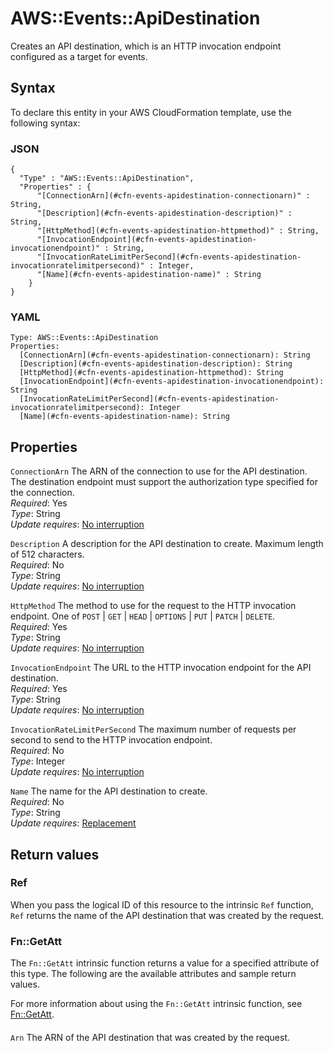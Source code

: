 # AWS::Events::ApiDestination<a name="aws-resource-events-apidestination"></a>

Creates an API destination, which is an HTTP invocation endpoint configured as a target for events\. 

## Syntax<a name="aws-resource-events-apidestination-syntax"></a>

To declare this entity in your AWS CloudFormation template, use the following syntax:

### JSON<a name="aws-resource-events-apidestination-syntax.json"></a>

```
{
  "Type" : "AWS::Events::ApiDestination",
  "Properties" : {
      "[ConnectionArn](#cfn-events-apidestination-connectionarn)" : String,
      "[Description](#cfn-events-apidestination-description)" : String,
      "[HttpMethod](#cfn-events-apidestination-httpmethod)" : String,
      "[InvocationEndpoint](#cfn-events-apidestination-invocationendpoint)" : String,
      "[InvocationRateLimitPerSecond](#cfn-events-apidestination-invocationratelimitpersecond)" : Integer,
      "[Name](#cfn-events-apidestination-name)" : String
    }
}
```

### YAML<a name="aws-resource-events-apidestination-syntax.yaml"></a>

```
Type: AWS::Events::ApiDestination
Properties: 
  [ConnectionArn](#cfn-events-apidestination-connectionarn): String
  [Description](#cfn-events-apidestination-description): String
  [HttpMethod](#cfn-events-apidestination-httpmethod): String
  [InvocationEndpoint](#cfn-events-apidestination-invocationendpoint): String
  [InvocationRateLimitPerSecond](#cfn-events-apidestination-invocationratelimitpersecond): Integer
  [Name](#cfn-events-apidestination-name): String
```

## Properties<a name="aws-resource-events-apidestination-properties"></a>

`ConnectionArn`  <a name="cfn-events-apidestination-connectionarn"></a>
The ARN of the connection to use for the API destination\. The destination endpoint must support the authorization type specified for the connection\.  
*Required*: Yes  
*Type*: String  
*Update requires*: [No interruption](https://docs.aws.amazon.com/AWSCloudFormation/latest/UserGuide/using-cfn-updating-stacks-update-behaviors.html#update-no-interrupt)

`Description`  <a name="cfn-events-apidestination-description"></a>
A description for the API destination to create\. Maximum length of 512 characters\.  
*Required*: No  
*Type*: String  
*Update requires*: [No interruption](https://docs.aws.amazon.com/AWSCloudFormation/latest/UserGuide/using-cfn-updating-stacks-update-behaviors.html#update-no-interrupt)

`HttpMethod`  <a name="cfn-events-apidestination-httpmethod"></a>
The method to use for the request to the HTTP invocation endpoint\. One of `POST` \| `GET` \| `HEAD` \| `OPTIONS` \| `PUT` \| `PATCH` \| `DELETE`\.  
*Required*: Yes  
*Type*: String  
*Update requires*: [No interruption](https://docs.aws.amazon.com/AWSCloudFormation/latest/UserGuide/using-cfn-updating-stacks-update-behaviors.html#update-no-interrupt)

`InvocationEndpoint`  <a name="cfn-events-apidestination-invocationendpoint"></a>
The URL to the HTTP invocation endpoint for the API destination\.  
*Required*: Yes  
*Type*: String  
*Update requires*: [No interruption](https://docs.aws.amazon.com/AWSCloudFormation/latest/UserGuide/using-cfn-updating-stacks-update-behaviors.html#update-no-interrupt)

`InvocationRateLimitPerSecond`  <a name="cfn-events-apidestination-invocationratelimitpersecond"></a>
The maximum number of requests per second to send to the HTTP invocation endpoint\.  
*Required*: No  
*Type*: Integer  
*Update requires*: [No interruption](https://docs.aws.amazon.com/AWSCloudFormation/latest/UserGuide/using-cfn-updating-stacks-update-behaviors.html#update-no-interrupt)

`Name`  <a name="cfn-events-apidestination-name"></a>
The name for the API destination to create\.  
*Required*: No  
*Type*: String  
*Update requires*: [Replacement](https://docs.aws.amazon.com/AWSCloudFormation/latest/UserGuide/using-cfn-updating-stacks-update-behaviors.html#update-replacement)

## Return values<a name="aws-resource-events-apidestination-return-values"></a>

### Ref<a name="aws-resource-events-apidestination-return-values-ref"></a>

When you pass the logical ID of this resource to the intrinsic `Ref` function, `Ref` returns the name of the API destination that was created by the request\.

### Fn::GetAtt<a name="aws-resource-events-apidestination-return-values-fn--getatt"></a>

The `Fn::GetAtt` intrinsic function returns a value for a specified attribute of this type\. The following are the available attributes and sample return values\.

For more information about using the `Fn::GetAtt` intrinsic function, see [Fn::GetAtt](https://docs.aws.amazon.com/AWSCloudFormation/latest/UserGuide/intrinsic-function-reference-getatt.html)\.

#### <a name="aws-resource-events-apidestination-return-values-fn--getatt-fn--getatt"></a>

`Arn`  <a name="Arn-fn::getatt"></a>
The ARN of the API destination that was created by the request\.